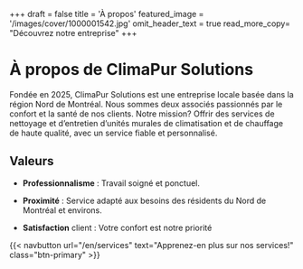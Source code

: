 +++
draft = false
title = 'À propos'
featured_image = '/images/cover/1000001542.jpg'
omit_header_text = true
read_more_copy= "Découvrez notre entreprise"
+++

# À propos de ClimaPur Solutions

Fondée en 2025, ClimaPur Solutions est une entreprise locale basée dans la région Nord de Montréal. Nous sommes deux associés passionnés par le confort et la santé de nos clients. Notre mission? Offrir des services de nettoyage et d’entretien d’unités murales de climatisation et de chauffage de haute qualité, avec un service fiable et personnalisé.

## Valeurs

- **Professionnalisme** : Travail soigné et ponctuel.

- **Proximité** : Service adapté aux besoins des résidents du Nord de Montréal et environs.

- **Satisfaction** client : Votre confort est notre priorité

{{< navbutton url="/en/services" text="Apprenez-en plus sur nos services!" class="btn-primary" >}}